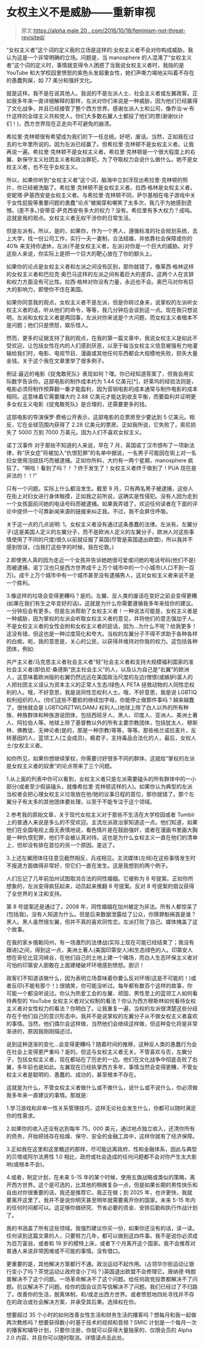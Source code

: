 # 女权主义不是威胁——重新审视

> 原文:[https://alpha male 20 . com/2016/10/18/feminism-not-threat-revisited/](https://alphamale20.com/2016/10/18/feminism-isnt-threat-revisited/)

“女权主义者”这个词的定义我的立场是这样的:女权主义者不会对你构成威胁。我认为这是一个非常明确的立场。问题是，当 manosphere 的人混淆了“女权主义者”这个词的定义时，事情就变得令人困惑了当我说女权主义者时，我指的是 YouTube 和大学校园里愤怒的紫色头发超重女性，她们声嘶力竭地尖叫着不存在的愚蠢狗屎，如 77 美分和强奸文化。

就是这样。我不是在说其他人。我说的不是左派人士、社会主义者或左翼政客。正如我多年来一直详细解释的那样，左派对你们来说是一种威胁，因为他们已经赢得了文化战争，并且已经接管了整个西方世界。感谢左派人士和公司，像乔治·w·布什这样的全球主义共和党人，你们大多数右翼人士都投了他们的票(谢谢伙计们！)，西方世界现在正走向不可避免的崩溃。

希拉里·克林顿很有希望成为我们的下一任总统。好吧，废话。当然，正如我在过去的七年里所说的。因为左派已经赢了。但希拉里·克林顿不是女权主义者。让我再说一遍。希拉里·克林顿不是女权主义者。希拉里·克林顿是一个很大程度上的右翼、新保守主义社团主义者和政治罪犯，为了夺取权力会说什么做什么。她不是女权主义者，也不在乎女权主义。

所以，如果你听到“女权主义者”这个词，脑海中立刻浮现出希拉里·克林顿的照片，你已经被洗脑了。希拉里·克林顿不是女权主义者。拉西·格林是女权主义者。安妮塔·萨基西安是女权主义者。与希拉里·克林顿不同，萨尔基相在电子游戏中关于女性屁股等重要问题的愚蠢“论点”被揭穿和嘲笑了太多次，我几乎为她感到遗憾。(差不多。)安蒂亚·萨克西安有多大的权力？没有。希拉里有多大权力？成吨。这就是我的观点。女权主义者无权干涉你的日常生活。

但是左派有。所以，是的，如果你，作为一个男人，遵循标准的社会规划系统，去上大学，找一份公司工作，实行一夫一妻制，合法结婚，并依靠社会保障或你的 401k 来支持你退休，左派(不是女权主义者，左派)对你是一个巨大的威胁。对于这些人来说，你实际上是把一个巨大的靶心放在了你的额头上。

如果你的论点是女权主义者和左派之间没有区别，那你就错了。像莱西·格林这样的女权主义者和巴拉克·奥巴马这样的左派之间有着巨大的差异。这两个人在言辞和权力方面没有可比性。拉西·格林对你没有力量，永远也不会。奥巴马对你有巨大的影响力，即使你不住在美国。

如果你同意我的观点，女权主义者不是左派，但是你转过身来，说掌权的左派听女权主义者的话，听从他们的命令，等等，我几分钟后会谈到这一点。现在我只想说明，左派和女权主义者是两回事，左派对你来说是个大问题，而女权主义者根本不是问题；他们只是愤怒，娱乐怪人。

然而，更多的证据支持了我的观点，在我的第一篇文章中，我说女权主义是如此不受欢迎，让包括女性在内的人们感到厌恶，以至于每当女权主义信息被强有力地灌输给我们时，电影、电视节目、漫画或其他任何东西都会大规模地失败，损失大量金钱。关于这个我在文章里举了很多例子。

例证:最近的电影《捉鬼敢死队》表现如何？嘿。你已经知道答案了，但我会用实际数字告诉你。这部电影的制作成本约为 1.44 亿美元[*]，好莱坞的经验法则是，电影必须将制作预算翻一番才能盈利，因为营销电影的成本通常与制作电影的成本相同。这意味着它需要赚大约 2.88 亿美元才能达到收支平衡，而要盈利并证明更多女权主义电影《捉鬼敢死队》是合理的，还需要更多的钱。

这部电影的导演保罗·费格公开表示，这部电影的总票房至少要达到 5 亿美元。相反，它在全球范围内获得了 2.28 亿美元的票房。正如我所说，它失败了，索尼损失了 5000 万到 7000 万美元。因为人们不喜欢女权主义。

诺丁汉事件
对于那些不知道的人来说，早在 7 月，英国诺丁汉市颁布了一项新法律，称“厌女症”将被加入“仇恨犯罪”的名单中据说，一名男子可能因在街上对一名妇女使用泡妞技巧而被逮捕。正如你所料，大约有一两个星期，manosphere 疯狂了。“啊哈！看到了吗？！？终于发生了！女权主义者终于做到了！PUA 现在是非法的！！!"

只有一个问题。实际上什么都没发生。截至 9 月，只有两名男子被逮捕，这些人在街上对妇女进行身体触摸，正如我之前所说，这确实是性侵犯。没有人因为走到一个女孩面前问她的电话号码而被逮捕。如果我弄错了，欢迎任何读者在下面的评论中提供一个可靠新闻来源的链接来纠正我。不过，我不会屏住呼吸。

关于这一点的几点说明:
1。女权主义者没有通过这条愚蠢的法律。左派有。左翼分子(这是美国人定义的左翼分子，而不是欧洲人定义的左翼分子，欧洲人对这些事情使用了不同的尺度)很久以前就征服了英国(尽管是英国退出欧盟)，所以我并不感到惊讶。(当我打这些字的时候，我在伦敦。)

2.即使男人真的因为走近一个女孩并告诉她她很可爱或问她的电话号码(他们不是)而被逮捕，诺丁汉也只是西方世界成千上万个城市中的一个小城市(人口不到一百万)。成千上万个城市中有一个城市甚至没有逮捕男人，这对女权主义者来说不是一个胜利。

3.像这样的垃圾会变得更糟吗？是的。左翼、反人类的废话在变好之前会变得更糟(如果在我们有生之年变好的话)。这就是为什么你需要遵循我多年来给你的建议。一分钟后会有更多。但是左派帮助了女权主义者！一种说法可能是，女权主义者是一种威胁，因为掌权的左派会听取女权主义者的意见，并将他们的意志强加于人。不是女权主义者的女性会附和女权主义者的屁话，因为...为什么不呢？给我更多！这没有错，但这也是一种过度简化和夸大。当权的左翼分子不得不求助于各种各样的白痴，呃，我的意思是，关心的公民，以获得并维持对你我的权力。这包括各种团体，例如:

共产主义者/马克思主义者社会主义者“轻”社会主义者和支持大规模福利国家的准社会主义者(即伯尼·桑德斯“民主社会主义”的人，以及认为自己是“右翼”的欧洲人，这意味着欧洲版的右翼仍然远远在美国政治尺度的左边)憎恨(或嫉妒)富人的人把社团主义误认为资本主义的正常人生态/绿色人 PETA 拯救动物的人同性恋权利的人。哦，不好意思，我是说同性恋权利人士。哦，不好意思，我是说 LGBTIQ 权利组织的人。(你们这些不要脸的继续加字母。你能停止做那件事吗？越来越蠢了。很快就会是 LGBTIQRZTWLDAMJ 权利人。)地球上除了白人以外的所有种族、种族群体和种族游说团体，包括西班牙人、黑人、印度人、亚洲人、美洲土著人、阿拉伯人等。地球上除了基督教以外的所有主要宗教团体，包括犹太人、穆斯林、佛教徒、无神论者(是的，那是一种宗教)等等，等等。那些格兰诺拉麦片，反转基因的人，蓝领工人(工会成员)，瘾君子，支持毒品合法化的人，最后，女权人士/女权主义者。

如你所见，如果你想继续掌权，你需要讨好很多不同的群体。这就给“掌权的左派是女权主义者的奴隶”的论点带来了三个问题。

1.从上面的列表中你可以看到，女权主义者只是左派需要磕头的所有群体中的一小部分(或者至少假装磕头，就像希拉里·克林顿这样的人)。如果你认为典型的左派当权者会把心理女权主义垃圾放在他/她的议事日程的首位，那你就错了。那个左翼分子有太多的其他团体要处理，以至于不能专注于这个领域。

2.参考我的原始文章，关于现代女权主义对于那些不生活在大学校园或者 Tumblr 上的普通人来说是多么的不受欢迎。主流左派政治家知道这一点。他们知道，如果他们在全国电视上面无表情地说，看色情片是在鼓励强奸，或者在漫画书里画大胸是一种仇恨犯罪，他们不会被认真对待。这也是为什么女权主义一直在他们的清单上，但却没有排在首位的另一个原因。差远了。

3.上述左翼团体往往意见截然相反，兵戎相见。主流媒体(左倾)在这些事情发生时不报道方面做得非常好，但它们一直在发生。这是我想到的两个例子。

人们忘记了几年前加州试图取消合法的同性婚姻。它被称为 8 号提案。正如你所想象的，左派变得疯狂起来，动员起来推翻 8 号提案。反对 8 号提案的倡议获得了全世界的关注和支持。

第 8 号提案还是通过了，2008 年，同性婚姻在加州被定为非法。所有人都惊呆了(包括我)。没有人知道为什么。但是后来数据泄露给了公众，你猜罪魁祸首是谁？黑人。黑人虽然很左翼，但并不真的喜欢同性恋。左派打败了自己。媒体掩盖了这个故事。

在我的家乡俄勒冈州，有一场激烈的法律战(实际上现在可能已经结束了；我没有跟进)之间，得到这一点，美洲土著人(美国印第安人)和生态绿色的人。印第安人想在哥伦比亚河峡谷，在他们自己的土地上建一个赌场，而白人生态环保主义者对可怕的印第安人胆敢在上面建楼破坏环境感到愤怒。胆识！

政客们不知道该做什么，因为表明立场意味着你要么反对环境(这是不可能的！)或者反印(不能有那个！).很搞笑，你可能没听过。每年都有数百个这样的故事，你可能一个都没听说过。你认为热爱工会的左翼、顽固、男性至上的蓝领工人如何看待典型的 YouTube 女权主义者对父权制的看法？你认为西方穆斯林如何看待女权主义者对女性权力的看法？你明白了。让我重复一遍，当权的左派很清楚这些分歧存在于他们自己的意识形态中。我并不是说掌权的左翼分子从不做女权主义者喜欢的事情。当然，他们偶尔会这样做，当然他们会继续这样做，但这种变化将是非常渐进的，原因我刚刚描述过。

说到这种逐渐的变化...会变得更糟吗？随着时间的推移，这种反人类的愚蠢行为会在社会上变得更严重吗？是的。但这与女权主义者无关。不管喜欢与否，左翼分子，包括女权主义者，现在都站在了历史的一边。他们在文化战争中彻底击败了右翼，多年前也是如此。左翼现在已经执掌西方多年，事情当然会变得更糟，不管女权主义者是聪明的、愚蠢的、成功的，甚至根本不存在。

这就是为什么，不管女权主义者做什么或不做什么，说什么或不说什么，你必须做我多年来一直建议的事情。那就是:

1.学习游戏和非单一性关系管理技巧，这样无论社会发生什么，你都可以随时满足你的性需求。

2.如果你的收入还没有达到每年 75，000 美元，通过地点独立收入，还清你所有的债务，开始把钱存在枯燥、保守、安全的金融工具中，这样你就有了经济保障。

3.正如我在这里和这里概述的那样，尽可能远离政府、性和金融体系，因此与典型的贝塔或阿尔法男性 1.0 相比，政府或社会造成的任何问题都不会对你产生太大影响(或根本不会)。

4.或者，制定计划，在未来 5-15 年的某个时候，使用五旗战略或类似的策略，离开西方世界。这个是可选的，比其他的稍微复杂一点，但是如果长期的男性快乐和自由对你很重要的话，我还是推荐它。我正在做；到 2025 年，也许更快，我就要离开这里了。我并不是说你明天甚至明年就需要离开你的国家。未来 5-15 年内的任何时间都可以。这足够你做研究、节省必要的资金、安排后勤和执行作战计划了。

我的书涵盖了所有这些领域。我强烈建议你买一份，如果你还没有的话，读一读。任何读到这篇文章的人，只要努力几年，都可以做到这四件事。我不是说你必须成为百万富翁，或者和 19 岁的模特上床，或者下个月离开这个国家。我不会推荐对普通人来说非常困难或不可能的事情。没有借口。

更重要的是，其他解决方案都行不通。政治运动不起作用。(占领华尔街运动让银行变小了吗？茶党运动让政府变小了吗？)英国退出欧盟不会修理它。唐纳德·特朗普解决不了这个问题。一场革命解决不了这个问题。给任何政党投票都解决不了问题。抗议解决不了问题。给你的国会议员写信解决不了问题。我们已经过了不归路了。改善你的生活，脱离体制，和/或走出西方世界。或者愤怒地四处寻找并不存在的政治或社会解决方案，并承受其后果。选择权在你。

想要超过 35 个小时的如何改善女性生活和财务生活的播客吗？想每月和我一起做两次教练吗？想要获得数小时基于技术的视频和音频？SMIC 计划是一个每月一次的播客和辅导计划，只要你注册，你就可以获得大量独家的、仅限会员的 Alpha 2.0 内容，并且你可以随时取消。详情请点击此处。